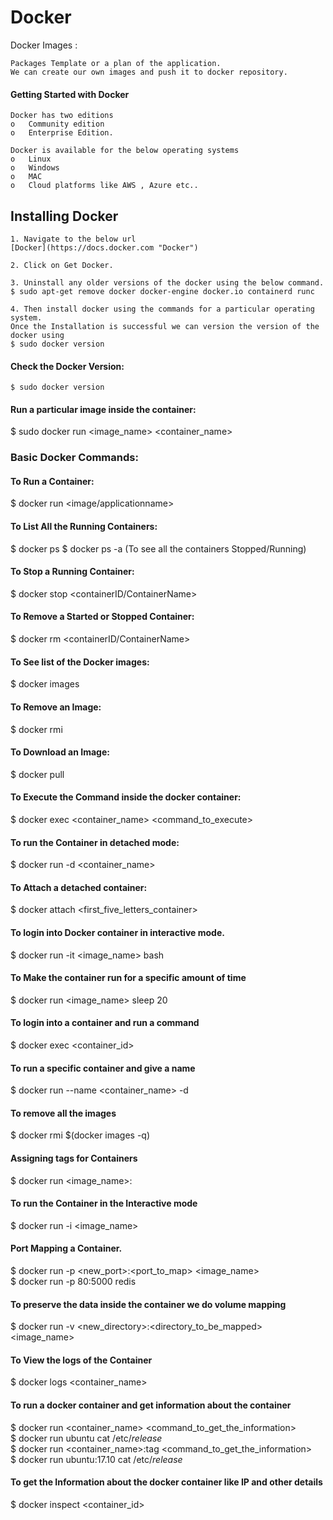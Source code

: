 # Docker

Docker Images : 
```
Packages Template or a plan of the application. 
We can create our own images and push it to docker repository. 
```

#### Getting Started with Docker
```
Docker has two editions
o	Community edition
o	Enterprise Edition. 
```
```
Docker is available for the below operating systems 
o	Linux
o	Windows
o	MAC
o	Cloud platforms like AWS , Azure etc..
```

## Installing Docker
```
1. Navigate to the below url 
[Docker](https://docs.docker.com "Docker")

2. Click on Get Docker.

3. Uninstall any older versions of the docker using the below command. 
$ sudo apt-get remove docker docker-engine docker.io containerd runc

4. Then install docker using the commands for a particular operating system. 
Once the Installation is successful we can version the version of the docker using 
$ sudo docker version
```

#### Check the Docker Version:
```
$ sudo docker version
```
#### Run a particular image inside the container:
$ sudo docker run <image_name> <container_name>

### Basic Docker Commands:
#### To Run a Container:
$ docker run <image/applicationname>

#### To List All the Running Containers:
$ docker ps
$ docker ps -a (To see all the containers Stopped/Running)

#### To Stop a Running Container:
$ docker stop <containerID/ContainerName>

#### To Remove a Started or Stopped Container:  
$ docker rm <containerID/ContainerName>

#### To See list of the Docker images:
$ docker images

#### To Remove an Image:
$ docker rmi <imagename>

#### To Download an Image:
$ docker pull <imagename>

#### To Execute the Command inside the docker container: 
$ docker exec <container_name> <command_to_execute> <br>

#### To run the Container in detached mode: 
$ docker run -d <container_name>

#### To Attach a detached container: 
$ docker attach <first_five_letters_container>

#### To login into Docker container in interactive mode.
$ docker run -it <image_name> bash

#### To Make the container run for a specific amount of time
$ docker run <image_name> sleep 20

#### To login into a container and run a command
$ docker exec <container_id> <command>

#### To run a specific container and give a name
$ docker run --name <container_name> -d <imagename>

#### To remove all the images
$ docker rmi $(docker images -q)

#### Assigning tags for Containers
$ docker run <image_name>:<tag> 

#### To run the Container in the Interactive mode
$ docker run -i <image_name>

#### Port Mapping a Container.
$ docker run -p <new_port>:<port_to_map> <image_name> <br>
$ docker run -p 80:5000 redis

#### To preserve the data inside the container we do volume mapping
$ docker run -v <new_directory>:<directory_to_be_mapped> <image_name>

#### To View the logs of the Container
$ docker logs <container_name>

#### To run a docker container and get information about the container
$ docker run <container_name> <command_to_get_the_information> <br>
$ docker run ubuntu cat /etc/*release* <br>
$ docker run <container_name>:tag <command_to_get_the_information> <br>
$ docker run ubuntu:17.10 cat /etc/*release* <br>

#### To get the Information about the docker container like IP and other details 
$ docker inspect <container_id>
